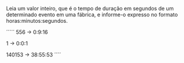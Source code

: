 Leia um valor inteiro, que é o tempo de duração em segundos de um determinado evento em uma fábrica, e informe-o expresso no formato horas:minutos:segundos.

´´´´´
556 -> 0:9:16

1 -> 0:0:1

140153 -> 38:55:53
´´´´